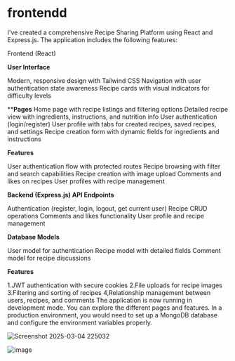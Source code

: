 # frontendd
I've created a comprehensive Recipe Sharing Platform using React and Express.js. The application includes the following features:

Frontend (React)


**User Interface**

Modern, responsive design with Tailwind CSS
Navigation with user authentication state awareness
Recipe cards with visual indicators for difficulty levels

****Pages**
Home page with recipe listings and filtering options
Detailed recipe view with ingredients, instructions, and nutrition info
User authentication (login/register)
User profile with tabs for created recipes, saved recipes, and settings
Recipe creation form with dynamic fields for ingredients and instructions

**Features**

User authentication flow with protected routes
Recipe browsing with filter and search capabilities
Recipe creation with image upload
Comments and likes on recipes
User profiles with recipe management


**Backend (Express.js)
API Endpoints**

Authentication (register, login, logout, get current user)
Recipe CRUD operations
Comments and likes functionality
User profile and recipe management



**Database Models**

User model for authentication
Recipe model with detailed fields
Comment model for recipe discussions


**Features**

1.JWT authentication with secure cookies
2.File uploads for recipe images
3.Filtering and sorting of recipes
4,Relationship management between users, recipes, and comments
The application is now running in development mode. You can explore the different pages and features. In a production environment, you would need to set up a MongoDB database and configure the environment variables properly.


![Screenshot 2025-03-04 225032](https://github.com/user-attachments/assets/367b4825-3a4a-494f-81ab-894b9b6c4c7a)

![image](https://github.com/user-attachments/assets/9b45a874-fca7-4ae4-ba97-03eb537980ba)

